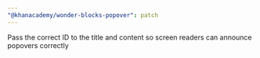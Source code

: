 ```yaml
---
"@khanacademy/wonder-blocks-popover": patch
---
```


Pass the correct ID to the title and content so screen readers can announce popovers correctly
